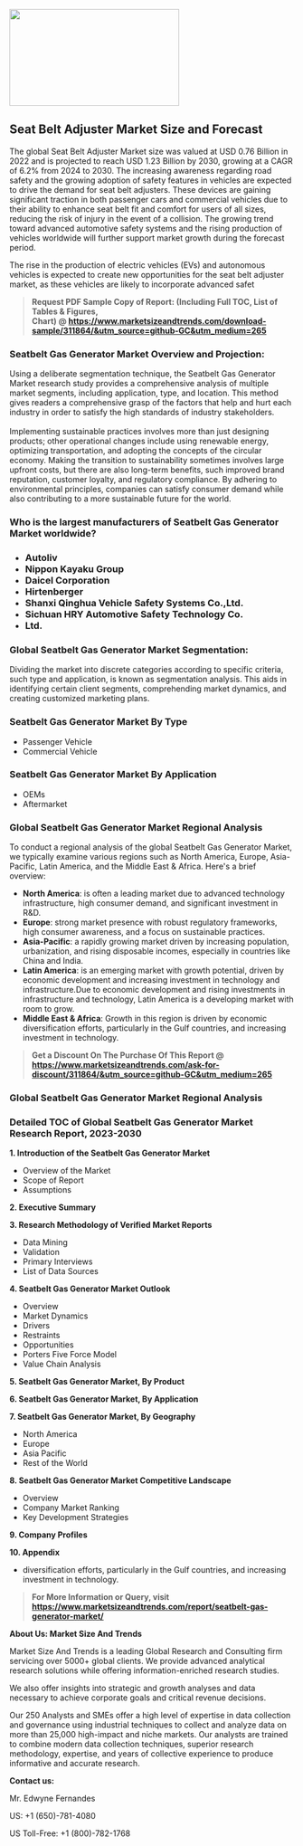 <p><img class="alignnone size-medium wp-image-20088" src="https://ffe5etoiles.com/wp-content/uploads/2024/12/MST1-300x171.png" alt="" width="300" height="171" /></p><h2>Seat Belt Adjuster Market Size and Forecast</h2><p>The global Seat Belt Adjuster Market size was valued at USD 0.76 Billion in 2022 and is projected to reach USD 1.23 Billion by 2030, growing at a CAGR of 6.2% from 2024 to 2030. The increasing awareness regarding road safety and the growing adoption of safety features in vehicles are expected to drive the demand for seat belt adjusters. These devices are gaining significant traction in both passenger cars and commercial vehicles due to their ability to enhance seat belt fit and comfort for users of all sizes, reducing the risk of injury in the event of a collision. The growing trend toward advanced automotive safety systems and the rising production of vehicles worldwide will further support market growth during the forecast period.</p><p>The rise in the production of electric vehicles (EVs) and autonomous vehicles is expected to create new opportunities for the seat belt adjuster market, as these vehicles are likely to incorporate advanced safet</p><blockquote id="" class=""><strong>Request PDF Sample Copy of Report: (Including Full TOC, List of Tables &amp; Figures, Chart)&nbsp;@&nbsp;<strong><a href="https://www.marketsizeandtrends.com/download-sample/311864/&utm_source=github-GC&utm_medium=265" target="_blank">https://www.marketsizeandtrends.com/download-sample/311864/&utm_source=github-GC&utm_medium=265</a></strong></strong></blockquote><h3 id="" class="">Seatbelt Gas Generator Market&nbsp;Overview and Projection:</h3><p id="" class="">Using a deliberate segmentation technique, the Seatbelt Gas Generator Market research study provides a comprehensive analysis of multiple market segments, including application, type, and location. This method gives readers a comprehensive grasp of the factors that help and hurt each industry in order to satisfy the high standards of industry stakeholders. <br /> <br />Implementing sustainable practices involves more than just designing products; other operational changes include using renewable energy, optimizing transportation, and adopting the concepts of the circular economy. Making the transition to sustainability sometimes involves large upfront costs, but there are also long-term benefits, such improved brand reputation, customer loyalty, and regulatory compliance. By adhering to environmental principles, companies can satisfy consumer demand while also contributing to a more sustainable future for the world.</p><h3 id="" class="">Who is the largest manufacturers of&nbsp;Seatbelt Gas Generator Market worldwide?</h3><h3 class=""><p><ul><li>Autoliv </li><li> Nippon Kayaku Group </li><li> Daicel Corporation </li><li> Hirtenberger </li><li> Shanxi Qinghua Vehicle Safety Systems Co.,Ltd. </li><li> Sichuan HRY Automotive Safety Technology Co. </li><li> Ltd.</li></ul></p></h3><h3 id="" class="">Global&nbsp;Seatbelt Gas Generator Market Segmentation:</h3><p id="" class="">Dividing the market into discrete categories according to specific criteria, such type and application, is known as segmentation analysis. This aids in identifying certain client segments, comprehending market dynamics, and creating customized marketing plans.</p><h3 id="" class="">Seatbelt Gas Generator Market&nbsp;By Type</h3><p><p><ul><li>Passenger Vehicle</li><li> Commercial Vehicle</p></li></ul></p></p><h3 id="" class="">Seatbelt Gas Generator Market&nbsp;By Application</h3><p class=""><p><ul><li>OEMs</li><li> Aftermarket</li></ul></p></p><h3 id="" class="">Global Seatbelt Gas Generator Market Regional Analysis</h3><p id="" class="">To conduct a regional analysis of the global Seatbelt Gas Generator Market, we typically examine various regions such as North America, Europe, Asia-Pacific, Latin America, and the Middle East &amp; Africa. Here's a brief overview:</p><ul><li><strong>North America</strong>: is often a leading market due to advanced technology infrastructure, high consumer demand, and significant investment in R&amp;D.</li><li><strong>Europe</strong>: strong market presence with robust regulatory frameworks, high consumer awareness, and a focus on sustainable practices.</li><li><strong>Asia-Pacific</strong>: a rapidly growing market driven by increasing population, urbanization, and rising disposable incomes, especially in countries like China and India.</li><li><strong>Latin America</strong>: is an emerging market with growth potential, driven by economic development and increasing investment in technology and infrastructure.Due to economic development and rising investments in infrastructure and technology, Latin America is a developing market with room to grow.</li><li><strong>Middle East &amp; Africa</strong>: Growth in this region is driven by economic diversification efforts, particularly in the Gulf countries, and increasing investment in technology.</li></ul><blockquote id="" class=""><strong>Get a Discount On The Purchase Of This Report @ <strong><a href="https://www.marketsizeandtrends.com/ask-for-discount/311864/&utm_source=github-GC&utm_medium=265" target="_blank">https://www.marketsizeandtrends.com/ask-for-discount/311864/&utm_source=github-GC&utm_medium=265</a></strong></strong></blockquote><h3 id="" class="">Global Seatbelt Gas Generator Market Regional Analysis</h3><h3 id="" class="">Detailed TOC of Global Seatbelt Gas Generator Market Research Report, 2023-2030</h3><p id="" class=""><strong>1. Introduction of the Seatbelt Gas Generator Market</strong></p><ul><li>Overview of the Market</li><li>Scope of Report</li><li>Assumptions</li></ul><p id="" class=""><strong>2. Executive Summary</strong></p><p id="" class=""><strong>3. Research Methodology of Verified Market Reports</strong></p><ul><li>Data Mining</li><li>Validation</li><li>Primary Interviews</li><li>List of Data Sources</li></ul><p id="" class=""><strong>4. Seatbelt Gas Generator Market Outlook</strong></p><ul><li>Overview</li><li>Market Dynamics</li><li>Drivers</li><li>Restraints</li><li>Opportunities</li><li>Porters Five Force Model</li><li>Value Chain Analysis</li></ul><p id="" class=""><strong>5. Seatbelt Gas Generator Market, By Product</strong></p><p id="" class=""><strong>6. Seatbelt Gas Generator Market, By Application</strong></p><p id="" class=""><strong>7. Seatbelt Gas Generator Market, By Geography</strong></p><ul><li>North America</li><li>Europe</li><li>Asia Pacific</li><li>Rest of the World</li></ul><p id="" class=""><strong>8. Seatbelt Gas Generator Market Competitive Landscape</strong></p><ul><li>Overview</li><li>Company Market Ranking</li><li>Key Development Strategies</li></ul><p id="" class=""><strong>9. Company Profiles</strong></p><p id="" class=""><strong>10. Appendix</strong></p><ul><li>diversification efforts, particularly in the Gulf countries, and increasing investment in technology.</li></ul><blockquote id="" class=""><strong>For More Information or Query, visit <strong><strong><a href="https://www.marketsizeandtrends.com/report/seatbelt-gas-generator-market/" target="_blank">https://www.marketsizeandtrends.com/report/seatbelt-gas-generator-market/</a></strong></strong></strong></blockquote><p id="" class=""><strong>About Us: Market Size And Trends</strong></p><p id="" class="">Market Size And Trends is a leading Global Research and Consulting firm servicing over 5000+ global clients. We provide advanced analytical research solutions while offering information-enriched research studies.</p><p id="" class="">We also offer insights into strategic and growth analyses and data necessary to achieve corporate goals and critical revenue decisions.</p><p id="" class="">Our 250 Analysts and SMEs offer a high level of expertise in data collection and governance using industrial techniques to collect and analyze data on more than 25,000 high-impact and niche markets. Our analysts are trained to combine modern data collection techniques, superior research methodology, expertise, and years of collective experience to produce informative and accurate research.</p><p id="" class=""><strong>Contact us:</strong></p><p id="" class="">Mr. Edwyne Fernandes</p><p id="" class="">US: +1 (650)-781-4080</p><p id="" class="">US Toll-Free: +1 (800)-782-1768</p>
